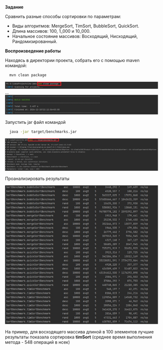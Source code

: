 **Задание**

Сравнить разные способы сортировки по параметрам:
* Виды алгоритмов: MergeSort, TimSort, BubbleSort, QuickSort.
* Длина массивов: 100, 1_000 и 10_000. 
* Начальное состояние массивов: Восходящий, Нисходящий, Рандомизированный.

**Воспроизведение работы**

Находясь в директории проекта, собрать его с помощью maven командой:

```bash
  mvn clean package
```

![](screenshots/1.jpg)
...
![](screenshots/2.jpg)

Запустить jar файл командой

```bash
  java -jar target/benchmarks.jar
```

![](screenshots/3.jpg)

Проанализировать результаты

![](screenshots/4.jpg)

На пример, для восходящего массива длиной в 100 элементов лучшие результаты показала сортировка 
**timSort** (среднее время выполнения метода - 548 операций в нсек)
